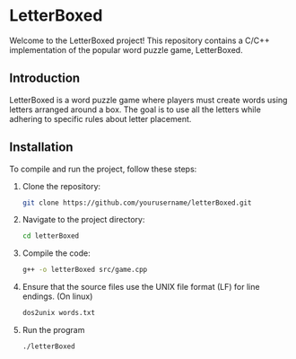 # LetterBoxed

Welcome to the LetterBoxed project! This repository contains a C/C++ implementation of the popular word puzzle game, LetterBoxed.

## Introduction

LetterBoxed is a word puzzle game where players must create words using letters arranged around a box. The goal is to use all the letters while adhering to specific rules about letter placement.

## Installation

To compile and run the project, follow these steps:

1. Clone the repository:
    ```sh
    git clone https://github.com/yourusername/letterBoxed.git
    ```
2. Navigate to the project directory:
    ```sh
    cd letterBoxed
    ```
3. Compile the code:
    ```sh
    g++ -o letterBoxed src/game.cpp
    ```
4. Ensure that the source files use the UNIX file format (LF) for line endings. (On linux)
    ```sh
    dos2unix words.txt
   ```
5. Run the program  
    ```sh
    ./letterBoxed
    ```